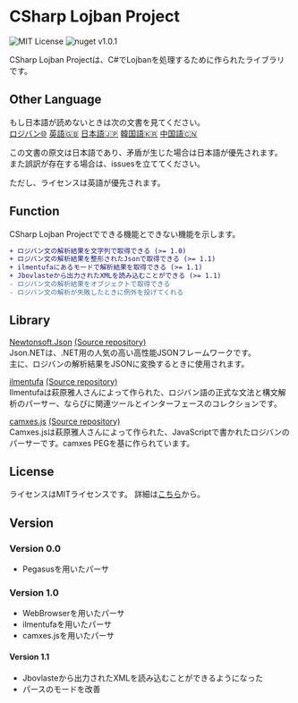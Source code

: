 # CSharp Lojban Project

![MIT License](https://img.shields.io/github/license/skytomo221/CSharp-Lojban-Project.svg)
![nuget v1.0.1](https://img.shields.io/nuget/v/Lojban.svg)

CSharp Lojban Projectは、C#でLojbanを処理するために作られたライブラリです。  

## Other Language

もし日本語が読めないときは次の文書を見てください。  
[ロジバン🌐](https://github.com/skytomo221/CSharp-Lojban-Project/blob/master/README.md)
[英語🇬🇧](https://github.com/skytomo221/CSharp-Lojban-Project/blob/master/doc/README.en.md)
[日本語🇯🇵](https://github.com/skytomo221/CSharp-Lojban-Project/blob/master/doc/README.ja.md)
[韓国語🇰🇷](https://github.com/skytomo221/CSharp-Lojban-Project/blob/master/doc/README.ko.md)
[中国語🇨🇳](https://github.com/skytomo221/CSharp-Lojban-Project/blob/master/doc/README.zh.md)

この文書の原文は日本語であり、矛盾が生じた場合は日本語が優先されます。  
また誤訳が存在する場合は、issuesを立ててください。

ただし、ライセンスは英語が優先されます。

## Function

CSharp Lojban Projectでできる機能とできない機能を示します。

```diff
+ ロジバン文の解析結果を文字列で取得できる (>= 1.0)
+ ロジバン文の解析結果を整形されたJsonで取得できる (>= 1.1)
+ ilmentufaにあるモードで解析結果を取得できる (>= 1.1)
+ Jbovlasteから出力されたXMLを読み込むことができる (>= 1.1)
- ロジバン文の解析結果をオブジェクトで取得できる
- ロジバン文の解析が失敗したときに例外を投げてくれる
```

## Library

[Newtonsoft.Json](https://www.newtonsoft.com/json)
[(Source repository)](https://github.com/JamesNK/Newtonsoft.Json)  
Json.NETは、.NET用の人気の高い高性能JSONフレームワークです。  
主に、ロジバンの解析結果をJSONに変換するときに使用されます。

[ilmentufa](http://www.lojban.github.io/ilmentufa)
[(Source repository)](https://github.com/lojban/ilmentufa)  
Ilmentufaは萩原雅人さんによって作られた、ロジバン語の正式な文法と構文解析のパーサー、ならびに関連ツールとインターフェースのコレクションです。

[camxes.js](http://www.masatohagiwara.net/camxes.js/)
[(Source repository)](https://github.com/mhagiwara/camxe.js)  
Camxes.jsは萩原雅人さんによって作られた、JavaScriptで書かれたロジバンのパーサーです。camxes PEGを基に作られています。

## License

ライセンスはMITライセンスです。
詳細は[こちら](https://github.com/skytomo221/CSharp-Lojban-Project/blob/master/LICENSE)から。

## Version

### Version 0.0

- Pegasusを用いたパーサ

### Version 1.0

- WebBrowserを用いたパーサ
- ilmentufaを用いたパーサ
- camxes.jsを用いたパーサ

#### Version 1.1

- Jbovlasteから出力されたXMLを読み込むことができるようになった
- パースのモードを改善
